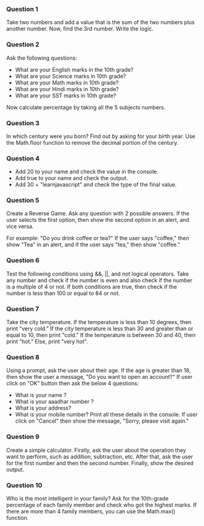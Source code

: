 ### Question 1

Take two numbers and add a value that is the sum of the two numbers plus another number. Now, find the 3rd number. Write the logic.

### Question 2

Ask the following questions:

- What are your English marks in the 10th grade?
- What are your Science marks in 10th grade?
- What are your Math marks in 10th grade?
- What are your Hindi marks in 10th grade?
- What are your SST marks in 10th grade?

Now calculate percentage by taking all the 5 subjects numbers.

### Question 3

In which century were you born? Find out by asking for your birth year. Use the Math.floor function to remove the decimal portion of the century.

### Question 4

- Add 20 to your name and check the value in the console.
- Add true to your name and check the output.
- Add 30 + "learnjavascript" and check the type of the final value.

### Question 5

Create a Reverse Game. Ask any question with 2 possible answers. If the user selects the first option, then show the second option in an alert, and vice versa.

For example: "Do you drink coffee or tea?" If the user says "coffee," then show "Tea" in an alert, and if the user says "tea," then show "coffee."

### Question 6

Test the following conditions using &&, ||, and not logical operators. Take any number and check if the number is even and also check if the number is a multiple of 4 or not. If both conditions are true, then check if the number is less than 100 or equal to 84 or not.

### Question 7

Take the city temperature. If the temperature is less than 10 degrees, then print "very cold." If the city temperature is less than 30 and greater than or equal to 10, then print "cold." If the temperature is between 30 and 40, then print "hot." Else, print "very hot".

### Question 8

Using a prompt, ask the user about their age. If the age is greater than 18, then show the user a message, "Do you want to open an account?" If user click on "OK" button then ask the below 4 questions:

- What is your name ?
- What is your aaadhar number ?
- What is your address?
- What is your mobile number?
Print all these details in the console. If user click on "Cancel" then show the message, "Sorry, please visit again."

### Question 9

Create a simple calculator. Firstly, ask the user about the operation they want to perform, such as addition, subtraction, etc. After that, ask the user for the first number and then the second number. Finally, show the desired output.

### Question 10

Who is the most intelligent in your family? Ask for the 10th-grade percentage of each family member and check who got the highest marks. If there are more than 4 family members, you can use the Math.max() function.
